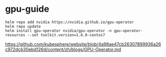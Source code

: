 # gpu-guide


```shell
helm repo add nvidia https://nvidia.github.io/gpu-operator
helm repo update
helm install gpu-operator nvidia/gpu-operator -n gpu-operator-resources --set toolkit.version=1.6.0-centos7
```

https://github.com/kubesphere/website/blob/4a98ae47cb26307899936a26c972dcb30ebd126d/content/zh/blogs/GPU-Operator.md
